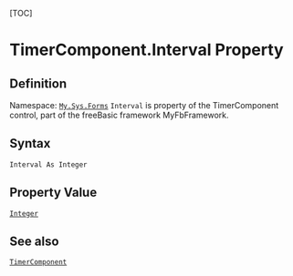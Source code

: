 [TOC]
# TimerComponent.Interval Property

## Definition
Namespace: [`My.Sys.Forms`](My.Sys.Forms.md)
`Interval` is property of the TimerComponent control, part of the freeBasic framework MyFbFramework.
## Syntax
```freeBasic
Interval As Integer
```
## Property Value
[`Integer`]("https://www.freebasic.net/wiki/KeyPgInteger")
## See also
[`TimerComponent`](TimerComponent.md)
